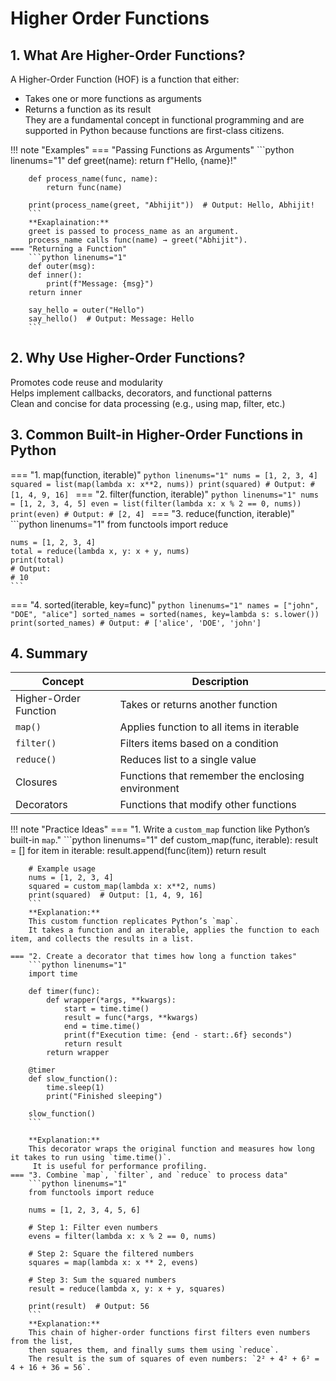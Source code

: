 # Higher Order Functions

## 1. What Are Higher-Order Functions?
A Higher-Order Function (HOF) is a function that either:  
- Takes one or more functions as arguments  
- Returns a function as its result  
They are a fundamental concept in functional programming and are supported in Python because functions are first-class citizens.  

!!! note "Examples"
    === "Passing Functions as Arguments"
        ```python linenums="1"
        def greet(name):
        return f"Hello, {name}!"

        def process_name(func, name):
            return func(name)

        print(process_name(greet, "Abhijit"))  # Output: Hello, Abhijit!
        ```
        **Exaplaination:**  
        greet is passed to process_name as an argument.  
        process_name calls func(name) → greet("Abhijit").  
    === "Returning a Function"
        ```python linenums="1"
        def outer(msg):
        def inner():
            print(f"Message: {msg}")
        return inner

        say_hello = outer("Hello")
        say_hello()  # Output: Message: Hello
        ```

## 2. Why Use Higher-Order Functions?  
Promotes code reuse and modularity  
Helps implement callbacks, decorators, and functional patterns  
Clean and concise for data processing (e.g., using map, filter, etc.)  

## 3. Common Built-in Higher-Order Functions in Python

=== "1. map(function, iterable)"
    ```python linenums="1"
    nums = [1, 2, 3, 4]
    squared = list(map(lambda x: x**2, nums))
    print(squared)
    # Output:
    # [1, 4, 9, 16]
    ```
=== "2. filter(function, iterable)"
    ```python linenums="1"
    nums = [1, 2, 3, 4, 5]
    even = list(filter(lambda x: x % 2 == 0, nums))
    print(even)
    # Output:
    # [2, 4]
    ```
=== "3. reduce(function, iterable)"
    ```python linenums="1"
    from functools import reduce

    nums = [1, 2, 3, 4]
    total = reduce(lambda x, y: x + y, nums)
    print(total)
    # Output:
    # 10
    ```
=== "4. sorted(iterable, key=func)"
    ```python linenums="1"
    names = ["john", "DOE", "alice"]
    sorted_names = sorted(names, key=lambda s: s.lower())
    print(sorted_names)
    # Output:
    # ['alice', 'DOE', 'john']
    ```
## 4. Summary

| Concept              | Description                                        |
|----------------------|----------------------------------------------------|
| Higher-Order Function| Takes or returns another function                  |
| `map()`              | Applies function to all items in iterable         |
| `filter()`           | Filters items based on a condition                |
| `reduce()`           | Reduces list to a single value                    |
| Closures             | Functions that remember the enclosing environment |
| Decorators           | Functions that modify other functions             |

!!! note "Practice Ideas"
    === "1. Write a `custom_map` function like Python’s built-in `map`."
        ```python linenums="1"
        def custom_map(func, iterable):
            result = []
            for item in iterable:
                result.append(func(item))
            return result

        # Example usage
        nums = [1, 2, 3, 4]
        squared = custom_map(lambda x: x**2, nums)
        print(squared)  # Output: [1, 4, 9, 16]
        ```
        **Explanation:**  
        This custom function replicates Python’s `map`.  
        It takes a function and an iterable, applies the function to each item, and collects the results in a list.   

    === "2. Create a decorator that times how long a function takes"
        ```python linenums="1"
        import time

        def timer(func):
            def wrapper(*args, **kwargs):
                start = time.time()
                result = func(*args, **kwargs)
                end = time.time()
                print(f"Execution time: {end - start:.6f} seconds")
                return result
            return wrapper

        @timer
        def slow_function():
            time.sleep(1)
            print("Finished sleeping")

        slow_function()
        ```

        **Explanation:**  
        This decorator wraps the original function and measures how long it takes to run using `time.time()`.  
         It is useful for performance profiling.  
    === "3. Combine `map`, `filter`, and `reduce` to process data"
        ```python linenums="1"
        from functools import reduce

        nums = [1, 2, 3, 4, 5, 6]

        # Step 1: Filter even numbers
        evens = filter(lambda x: x % 2 == 0, nums)

        # Step 2: Square the filtered numbers
        squares = map(lambda x: x ** 2, evens)

        # Step 3: Sum the squared numbers
        result = reduce(lambda x, y: x + y, squares)

        print(result)  # Output: 56
        ```
        **Explanation:**  
        This chain of higher-order functions first filters even numbers from the list,  
        then squares them, and finally sums them using `reduce`.  
        The result is the sum of squares of even numbers: `2² + 4² + 6² = 4 + 16 + 36 = 56`.  
